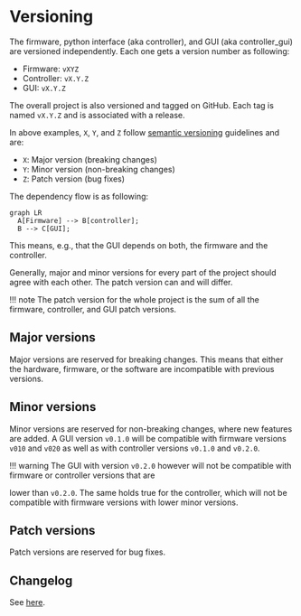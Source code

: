 # Versioning

The firmware, python interface (aka controller), and GUI (aka controller_gui) are versioned independently. Each one gets
a version number as following:

- Firmware: `vXYZ`
- Controller: `vX.Y.Z`
- GUI: `vX.Y.Z`

The overall project is also versioned and tagged on GitHub. Each tag is named `vX.Y.Z` and is associated with a release.

In above examples, `X`, `Y`, and `Z` follow [semantic versioning](https://semver.org/) guidelines and are:

- `X`: Major version (breaking changes)
- `Y`: Minor version (non-breaking changes)
- `Z`: Patch version (bug fixes)

The dependency flow is as following:

```mermaid
graph LR
  A[Firmware] --> B[controller];
  B --> C[GUI];
```

This means, e.g., that the GUI depends on both, the firmware and the controller.

Generally, major and minor versions for every part of the project should agree with each other. The patch version can
and will differ.

!!! note The patch version for the whole project is the sum of all the firmware, controller, and GUI patch versions.

## Major versions

Major versions are reserved for breaking changes. This means that either the hardware, firmware, or the software are
incompatible with previous versions.

## Minor versions

Minor versions are reserved for non-breaking changes, where new features are added. A GUI version `v0.1.0` will be
compatible with firmware versions `v010` and `v020` as well as with controller versions `v0.1.0` and `v0.2.0`.

!!! warning The GUI with version `v0.2.0` however will not be compatible with firmware or controller versions that are

lower than `v0.2.0`. The same holds true for the controller, which will not be compatible with firmware versions with
lower minor versions.

## Patch versions

Patch versions are reserved for bug fixes.

## Changelog

See [here](../CHANGELOG.md).

